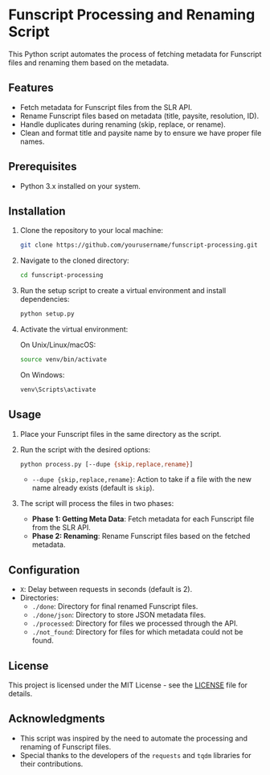 # Funscript Processing and Renaming Script

This Python script automates the process of fetching metadata for Funscript files and renaming them based on the metadata.

## Features

- Fetch metadata for Funscript files from the SLR API.
- Rename Funscript files based on metadata (title, paysite, resolution, ID).
- Handle duplicates during renaming (skip, replace, or rename).
- Clean and format title and paysite name by to ensure we have proper file names.

## Prerequisites

- Python 3.x installed on your system.

## Installation

1. Clone the repository to your local machine:

   ```bash
   git clone https://github.com/yourusername/funscript-processing.git
   ```

2. Navigate to the cloned directory:

   ```bash
   cd funscript-processing
   ```

3. Run the setup script to create a virtual environment and install dependencies:

   ```bash
   python setup.py
   ```

4. Activate the virtual environment:

   On Unix/Linux/macOS:
   ```bash
   source venv/bin/activate
   ```

   On Windows:
   ```bash
   venv\Scripts\activate
   ```

## Usage

1. Place your Funscript files in the same directory as the script.

2. Run the script with the desired options:

   ```bash
   python process.py [--dupe {skip,replace,rename}]
   ```

   - `--dupe {skip,replace,rename}`: Action to take if a file with the new name already exists (default is `skip`).

3. The script will process the files in two phases:
   - **Phase 1: Getting Meta Data**: Fetch metadata for each Funscript file from the SLR API.
   - **Phase 2: Renaming**: Rename Funscript files based on the fetched metadata.

## Configuration

- `X`: Delay between requests in seconds (default is 2).
- Directories:
  - `./done`: Directory for final renamed Funscript files.
  - `./done/json`: Directory to store JSON metadata files.
  - `./processed`: Directory for files we processed through the API.
  - `./not_found`: Directory for files for which metadata could not be found.

## License

This project is licensed under the MIT License - see the [LICENSE](LICENSE) file for details.

## Acknowledgments

- This script was inspired by the need to automate the processing and renaming of Funscript files.
- Special thanks to the developers of the `requests` and `tqdm` libraries for their contributions.
